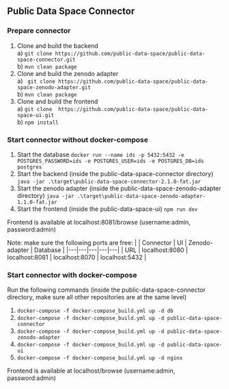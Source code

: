## Public Data Space Connector

### Prepare connector
1. Clone and build the backend  \
a) `git clone https://github.com/public-data-space/public-data-space-connector.git` \
b) ` mvn clean package `
2. Clone and build the zenodo adapter \
a) ` git clone https://github.com/public-data-space/public-data-space-zenodo-adapter.git` \
b) ` mvn clean package `
3. Clone and build the frontend \
a) ` git clone  https://github.com/public-data-space/public-data-space-ui.git ` \
b) ` npm install `

### Start connector without docker-compose
1. Start the database 
` docker run --name ids -p 5432:5432 -e POSTGRES_PASSWORD=ids -e POSTGRES_USER=ids -e POSTGRES_DB=ids postgres  `
2. Start the backend (inside the public-data-space-connector directory) 
` java -jar .\target\public-data-space-connector-2.1.0-fat.jar `
3. Start the zenodo adapter (inside the public-data-space-zenodo-adapter directory)
 ` java -jar .\target\public-data-space-zenodo-adapter-1.1.0-fat.jar `
4. Start the frontend (inside the public-data-space-ui)
` npm run dev `

Frontend is available at localhost:8081/browse (username:admin, password:admin)

Note: make sure the following ports are free:
|  | Connector | UI | Zenodo-adapter | Database |
|---|---|---|---|---|
| URL | localhost:8080 | localhost:8081 | localhost:8070 | localhost:5432 |

### Start connector with docker-compose

Run the following commands (inside the public-data-space-connector directory, make sure all other repositories are at the same level)
1. ` docker-compose -f docker-compose_build.yml up -d db ` 
2. ` docker-compose -f docker-compose_build.yml up -d public-data-space-connector ` 
3. ` docker-compose -f docker-compose_build.yml up -d public-data-space-zenodo-adapter ` 
4. ` docker-compose -f docker-compose_build.yml up -d public-data-space-ui ` 
5. ` docker-compose -f docker-compose_build.yml up -d nginx ` 

Frontend is available at localhost/browse (username:admin, password:admin)
